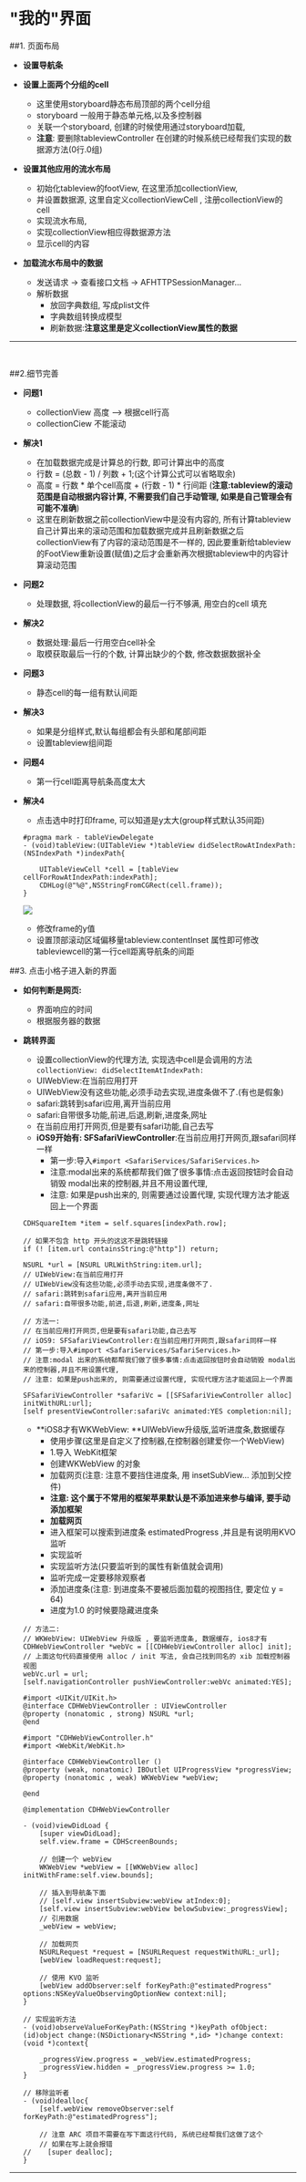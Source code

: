 # "我的"界面


##1. 页面布局
- **设置导航条**

- **设置上面两个分组的cell**
    - 这里使用storyboard静态布局顶部的两个cell分组
    -  storyboard 一般用于静态单元格,以及多控制器
    -  关联一个storyboard, 创建的时候使用通过storyboard加载,
    -  **注意**: 要删除tableviewController 在创建的时候系统已经帮我们实现的数据源方法(0行.0组)


- **设置其他应用的流水布局**
    -  初始化tableview的footView, 在这里添加collectionView, 
    -  并设置数据源, 这里自定义collectionViewCell , 注册collectionView的 cell
    -  实现流水布局, 
    -  实现collectionView相应得数据源方法
    -  显示cell的内容


- **加载流水布局中的数据**
    - 发送请求 -> 查看接口文档 -> AFHTTPSessionManager...
    - 解析数据
        - 放回字典数组, 写成plist文件
        - 字典数组转换成模型
        - 刷新数据:**注意这里是定义collectionView属性的数据**

---
<br/>

##2.细节完善
- **问题1**
    - collectionView 高度 --> 根据cell行高
    - collectionCiew 不能滚动
- **解决1**
    - 在加载数据完成是计算总的行数, 即可计算出中的高度
    - 行数 = (总数 - 1) / 列数 + 1;(这个计算公式可以省略取余)
    - 高度 = 行数 \* 单个cell高度 + (行数 - 1) \* 行间距 (**注意:tableview的滚动范围是自动根据内容计算, 不需要我们自己手动管理, 如果是自己管理会有可能不准确**)
    - 这里在刷新数据之前collectionView中是没有内容的, 所有计算tableview自己计算出来的滚动范围和加载数据完成并且刷新数据之后collectionView有了内容的滚动范围是不一样的, 因此要重新给tableview的FootView重新设置(赋值)之后才会重新再次根据tableview中的内容计算滚动范围
- **问题2**
    - 处理数据, 将collectionView的最后一行不够满, 用空白的cell 填充
- **解决2**
    - 数据处理:最后一行用空白cell补全
    - 取模获取最后一行的个数, 计算出缺少的个数, 修改数据数据补全
- **问题3**
    - 静态cell的每一组有默认间距
- **解决3**
    - 如果是分组样式,默认每组都会有头部和尾部间距
    - 设置tableview组间距
- **问题4**
    - 第一行cell距离导航条高度太大
- **解决4**
    - 点击选中时打印frame, 可以知道是y太大(group样式默认35间距)

  ```objc
  #pragma mark - tableViewDelegate
  - (void)tableView:(UITableView *)tableView didSelectRowAtIndexPath:(NSIndexPath *)indexPath{

      UITableViewCell *cell = [tableView cellForRowAtIndexPath:indexPath];
      CDHLog(@"%@",NSStringFromCGRect(cell.frame));
  }
  ```
  ![](images/1/Snip20160714_5.png)

    - 修改frame的y值
    - 设置顶部滚动区域偏移量tableview.contentInset 属性即可修改tableviewcell的第一行cell距离导航条的间距


##3. 点击小格子进入新的界面
- **如何判断是网页:** 
    - 界面响应的时间
    - 根据服务器的数据


- **跳转界面**
    - 设置collectionView的代理方法, 实现选中cell是会调用的方法`collectionView: didSelectItemAtIndexPath:`
    - UIWebView:在当前应用打开
    - UIWebView没有这些功能,必须手动去实现,进度条做不了.(有也是假象)
    - safari:跳转到safari应用,离开当前应用
    - safari:自带很多功能,前进,后退,刷新,进度条,网址
    - 在当前应用打开网页,但是要有safari功能,自己去写
    - **iOS9开始有: SFSafariViewController**:在当前应用打开网页,跟safari同样一样
        - 第一步:导入`#import <SafariServices/SafariServices.h>`
        - 注意:modal出来的系统都帮我们做了很多事情:点击返回按钮时会自动销毁 modal出来的控制器,并且不用设置代理, 
        - 注意: 如果是push出来的, 则需要通过设置代理, 实现代理方法才能返回上一个界面

  ```objc
  CDHSquareItem *item = self.squares[indexPath.row];

  // 如果不包含 http 开头的这这不是跳转链接
  if (! [item.url containsString:@"http"]) return;

  NSURL *url = [NSURL URLWithString:item.url];
  // UIWebView:在当前应用打开
  // UIWebView没有这些功能,必须手动去实现,进度条做不了.
  // safari:跳转到safari应用,离开当前应用
  // safari:自带很多功能,前进,后退,刷新,进度条,网址
  ```
  ```objc
  // 方法一:
  // 在当前应用打开网页,但是要有safari功能,自己去写
  // iOS9: SFSafariViewController:在当前应用打开网页,跟safari同样一样
  // 第一步:导入#import <SafariServices/SafariServices.h>
  // 注意:modal 出来的系统都帮我们做了很多事情:点击返回按钮时会自动销毁 modal出来的控制器,并且不用设置代理,
  // 注意: 如果是push出来的, 则需要通过设置代理, 实现代理方法才能返回上一个界面

  SFSafariViewController *safariVc = [[SFSafariViewController alloc] initWithURL:url];
  [self presentViewController:safariVc animated:YES completion:nil];
  ```

    - **iOS8才有WKWebView:  **UIWebView升级版,监听进度条,数据缓存
        - 使用步骤(这里是自定义了控制器,在控制器创建爱你一个WebView)
        - 1.导入 WebKit框架
        - 创建WKWebView 的对象
        - 加载网页(注意: 注意不要挡住进度条, 用 insetSubView... 添加到父控件)
        - **注意: 这个属于不常用的框架苹果默认是不添加进来参与编译, 要手动添加框架**
        - **加载网页**
        - 进入框架可以搜索到进度条 estimatedProgress ,并且是有说明用KVO监听
        - 实现监听
        - 实现监听方法(只要监听到的属性有新值就会调用)
        - 监听完成一定要移除观察者
        - 添加进度条(注意: 到进度条不要被后面加载的视图挡住, 要定位 y = 64)
        - 进度为1.0 的时候要隐藏进度条

  ```objc
  // 方法二:
  // WKWebView: UIWebView 升级版 , 要监听进度条, 数据缓存, ios8才有
  CDHWebViewController *webVc = [[CDHWebViewController alloc] init];
  // 上面这句代码直接使用 alloc / init 写法, 会自己找到同名的 xib 加载控制器视图
  webVc.url = url;
  [self.navigationController pushViewController:webVc animated:YES];
  ```

  ```objc
  #import <UIKit/UIKit.h>
  @interface CDHWebViewController : UIViewController
  @property (nonatomic , strong) NSURL *url;
  @end
  ```

  ```objc
  #import "CDHWebViewController.h"
  #import <WebKit/WebKit.h>

  @interface CDHWebViewController ()
  @property (weak, nonatomic) IBOutlet UIProgressView *progressView;
  @property (nonatomic , weak) WKWebView *webView;

  @end

  @implementation CDHWebViewController

  - (void)viewDidLoad {
      [super viewDidLoad];
      self.view.frame = CDHScreenBounds;

      // 创建一个 webView
      WKWebView *webView = [[WKWebView alloc] initWithFrame:self.view.bounds];

      // 插入到导航条下面
      // [self.view insertSubview:webView atIndex:0];
      [self.view insertSubview:webView belowSubview:_progressView];
      // 引用数据
      _webView = webView;

      // 加载网页
      NSURLRequest *request = [NSURLRequest requestWithURL:_url];
      [webView loadRequest:request];

      // 使用 KVO 监听
      [webView addObserver:self forKeyPath:@"estimatedProgress" options:NSKeyValueObservingOptionNew context:nil];
  }

  // 实现监听方法
  - (void)observeValueForKeyPath:(NSString *)keyPath ofObject:(id)object change:(NSDictionary<NSString *,id> *)change context:(void *)context{

      _progressView.progress = _webView.estimatedProgress;
      _progressView.hidden = _progressView.progress >= 1.0;
  }

  // 移除监听者
  - (void)dealloc{
      [self.webView removeObserver:self forKeyPath:@"estimatedProgress"];

      // 注意 ARC 项目不需要在写下面这行代码, 系统已经帮我们这做了这个
      // 如果在写上就会报错
  //    [super dealloc];
  }
  ```


---
<br/>
